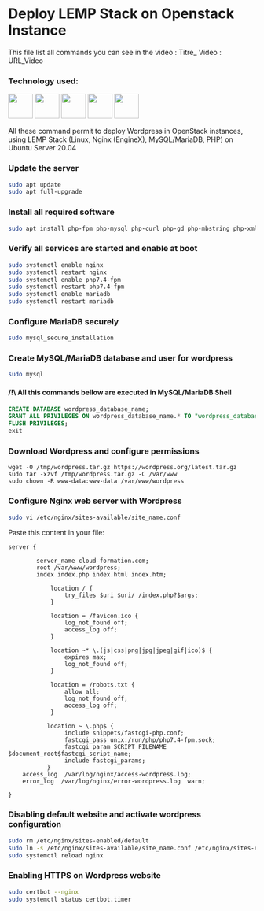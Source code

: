 # Deploy LEMP Stack on Openstack Instance

This file list all commands you can see in the video : 
Titre_ Video : URL_Video

### Technology used:

<img src="https://static.linit.io/img/logo/openstack-logo.png" width="50"> <img src="https://static.linit.io/img/logo/linux-logo.png" width="50"> <img src="https://static.linit.io/img/logo/nginx-logo.png" width="50"> <img src="https://static.linit.io/img/logo/mariadb-logo.png" width="50"> <img src="https://static.linit.io/img/logo/php-logo.png" width="50">

All these command permit to deploy Wordpress in OpenStack instances, using LEMP Stack (Linux, Nginx (EngineX), MySQL/MariaDB, PHP) on Ubuntu Server 20.04

### Update the server

```bash
sudo apt update
sudo apt full-upgrade
```

### Install all required software

```bash
sudo apt install php-fpm php-mysql php-curl php-gd php-mbstring php-xml php-xmlrpc php-soap php-intl php-zip certbot python3-certbot-nginx
```

### Verify all services are started and enable at boot

```bash
sudo systemctl enable nginx
sudo systemctl restart nginx
sudo systemctl enable php7.4-fpm
sudo systemctl restart php7.4-fpm
sudo systemctl enable mariadb
sudo systemctl restart mariadb
```

### Configure MariaDB securely

```bash
sudo mysql_secure_installation
```

### Create MySQL/MariaDB database and user for wordpress

```bash
sudo mysql
```
#### /!\ All this commands bellow are executed in MySQL/MariaDB Shell

```sql
CREATE DATABASE wordpress_database_name;
GRANT ALL PRIVILEGES ON wordpress_database_name.* TO "wordpress_database_username"@"localhost" IDENTIFIED BY "wordpress_database_password";
FLUSH PRIVILEGES;
exit
```

### Download Wordpress and configure permissions

```
wget -O /tmp/wordpress.tar.gz https://wordpress.org/latest.tar.gz
sudo tar -xzvf /tmp/wordpress.tar.gz -C /var/www
sudo chown -R www-data:www-data /var/www/wordpress
```

### Configure Nginx web server with Wordpress

```bash
sudo vi /etc/nginx/sites-available/site_name.conf
```
Paste this content in your file:
```vim
server {

        server_name cloud-formation.com;
        root /var/www/wordpress;
        index index.php index.html index.htm;

            location / {
                try_files $uri $uri/ /index.php?$args;
            }

            location = /favicon.ico {
                log_not_found off;
                access_log off;
            }

            location ~* \.(js|css|png|jpg|jpeg|gif|ico)$ {
                expires max;
                log_not_found off;
            }

            location = /robots.txt {
                allow all;
                log_not_found off;
                access_log off;
            }

           location ~ \.php$ {
                include snippets/fastcgi-php.conf;
                fastcgi_pass unix:/run/php/php7.4-fpm.sock;
                fastcgi_param SCRIPT_FILENAME $document_root$fastcgi_script_name;
                include fastcgi_params;
           }
    access_log  /var/log/nginx/access-wordpress.log;
    error_log  /var/log/nginx/error-wordpress.log  warn;
    
}

```

### Disabling default website and activate wordpress configuration

```bash
sudo rm /etc/nginx/sites-enabled/default
sudo ln -s /etc/nginx/sites-available/site_name.conf /etc/nginx/sites-enabled/site_name;conf
sudo systemctl reload nginx
```

### Enabling HTTPS on Wordpress website

```bash
sudo certbot --nginx
sudo systemctl status certbot.timer
```
